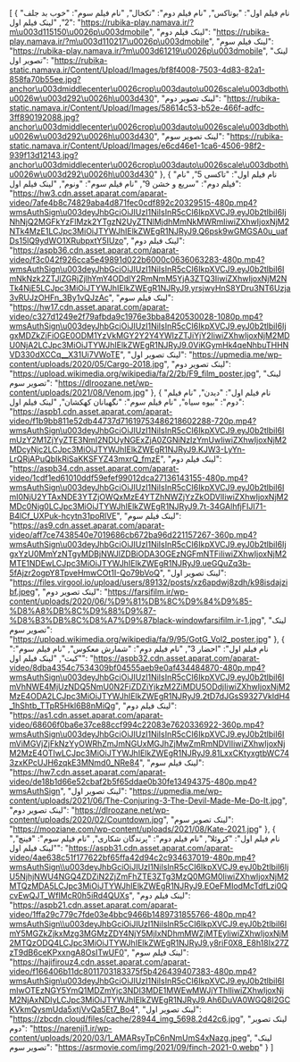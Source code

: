 [
  {
    "نام فیلم اول": "بوتاکس",
    "نام فیلم دوم": "تکخال",
    "نام فیلم سوم": "خوب بد جلف 2",
    "لینک فیلم اول": "https://rubika-play.namava.ir/?m\u003d115150\u0026p\u003dmobile",
    "لینک فیلم دوم": "https://rubika-play.namava.ir/?m\u003d110217\u0026p\u003dmobile",
    "لینک فیلم سوم": "https://rubika-play.namava.ir/?m\u003d61219\u0026p\u003dmobile",
    "لینک تصویر اول": "https://rubika-static.namava.ir/Content/Upload/Images/bf8f4008-7503-4d83-82a1-858fa70b55ee.jpg?anchor\u003dmiddlecenter\u0026crop\u003dauto\u0026scale\u003dboth\u0026w\u003d292\u0026h\u003d430",
    "لینک تصویر دوم": "https://rubika-static.namava.ir/Content/Upload/Images/58614c53-b52e-466f-adfc-3ff890192088.jpg?anchor\u003dmiddlecenter\u0026crop\u003dauto\u0026scale\u003dboth\u0026w\u003d292\u0026h\u003d430",
    "لینک تصویر سوم": "https://rubika-static.namava.ir/Content/Upload/Images/e6cd46e1-1ca6-4506-98f2-939f13d12143.jpg?anchor\u003dmiddlecenter\u0026crop\u003dauto\u0026scale\u003dboth\u0026w\u003d292\u0026h\u003d430"
  },
  {
    "نام فیلم اول": "تاکسی 5",
    "نام فیلم دوم": "سریع و خشن 9",
    "نام فیلم سوم": "ونوم",
    "لینک فیلم اول": "https://hw3.cdn.asset.aparat.com/aparat-video/7afe4b8c74829aba4d871fec0cdf892c20329515-480p.mp4?wmsAuthSign\u003deyJhbGciOiJIUzI1NiIsInR5cCI6IkpXVCJ9.eyJ0b2tlbiI6IjNhNjQ2MGFkYzFlMzk2YTgzN2UyZTNlMjdhMmNkMWRmIiwiZXhwIjoxNjM2NTk4MzE1LCJpc3MiOiJTYWJhIElkZWEgR1NJRyJ9.Q6psk9wGMGSA0u_uafDs15lQ9ydWO1XRubpxtY5IUzo",
    "لینک فیلم دوم": "https://aspb36.cdn.asset.aparat.com/aparat-video/f3c042f926cca5e49891d022b6000c0636063283-480p.mp4?wmsAuthSign\u003deyJhbGciOiJIUzI1NiIsInR5cCI6IkpXVCJ9.eyJ0b2tlbiI6ImNkNzk2ZTJlZGRjZjlhYmY4ODdlY2RmNmM5YjA3ZTQ3IiwiZXhwIjoxNjM2NTk4NjE5LCJpc3MiOiJTYWJhIElkZWEgR1NJRyJ9.yrsjwyHnS8YDru3NT6Uzja3vRUJzOHFn_3By1vQJzAc",
    "لینک فیلم سوم": "https://hw17.cdn.asset.aparat.com/aparat-video/c327d1249e2f79afbda9c1976e3bba8420530028-1080p.mp4?wmsAuthSign\u003deyJhbGciOiJIUzI1NiIsInR5cCI6IkpXVCJ9.eyJ0b2tlbiI6IjgxMDZkZjFiOGE0ODM1YzVkMGY2Y2Y4YWIzZTJiYjY2IiwiZXhwIjoxNjM2MDU0NjA2LCJpc3MiOiJTYWJhIElkZWEgR1NJRyJ9.0ViKGymHk4qeNhbuTHHNVD330dXCCq__X31Ui7VWoTE",
    "لینک تصویر اول": "https://upmedia.me/wp-content/uploads/2020/05/Cargo-2018.jpg",
    "لینک تصویر دوم": "https://upload.wikimedia.org/wikipedia/fa/2/2b/F9_film_poster.jpg",
    "لینک تصویر سوم": "https://dlroozane.net/wp-content/uploads/2021/08/Venom.jpg"
  },
  {
    "نام فیلم اول": "دیدن",
    "نام فیلم دوم": "بیوه سیاه",
    "نام فیلم سوم": "نگهبانان کهکشان",
    "لینک فیلم اول": "https://aspb1.cdn.asset.aparat.com/aparat-video/f1b9bb811e52db44737d71619753486218602288-720p.mp4?wmsAuthSign\u003deyJhbGciOiJIUzI1NiIsInR5cCI6IkpXVCJ9.eyJ0b2tlbiI6ImUzY2M1ZjYyZTE3NmI2NDUyNGExZjA0ZGNiNzIzYmUwIiwiZXhwIjoxNjM2MDcyNjc2LCJpc3MiOiJTYWJhIElkZWEgR1NJRyJ9.KJW3-LyYn-LrQRjAPuQbIkRiSaKKSFYZ43mxrQ_fmzE",
    "لینک فیلم دوم": "https://aspb34.cdn.asset.aparat.com/aparat-video/1cdf1ed61010ddf59efef99012dca27136143155-480p.mp4?wmsAuthSign\u003deyJhbGciOiJIUzI1NiIsInR5cCI6IkpXVCJ9.eyJ0b2tlbiI6ImI0NjU2YTAxNDE3YTZjOWQxMzE4YTZhNWZjYzZkODVlIiwiZXhwIjoxNjM2MDc0Njg0LCJpc3MiOiJTYWJhIElkZWEgR1NJRyJ9.7t-34GAlhfjFIJI71-B4lCf_UXPuk-hcytn31poRlVE",
    "لینک فیلم سوم": "https://as9.cdn.asset.aparat.com/aparat-video/aff7ce7438540e7019686cb672ba96d221157267-360p.mp4?wmsAuthSign\u003deyJhbGciOiJIUzI1NiIsInR5cCI6IkpXVCJ9.eyJ0b2tlbiI6IjgxYzU0MmYzNTgyMDBjNWJlZDBiODA3OGEzNGFmNTFiIiwiZXhwIjoxNjM2MTE1NDEwLCJpc3MiOiJTYWJhIElkZWEgR1NJRyJ9.ueGQuZq3b-5fAjzr2ogpY8TpveHmwCOt1I-Qo79bVoQ",
    "لینک تصویر اول": "https://files.virgool.io/upload/users/89132/posts/xz6apdwj8zdh/k98isdajzibf.jpeg",
    "لینک تصویر دوم": "https://farsifilm.ir/wp-content/uploads/2020/06/%D9%81%DB%8C%D9%84%D9%85-%D8%A8%DB%8C%D9%88%D9%87-%D8%B3%DB%8C%D8%A7%D9%87black-windowfarsifilm.ir-1.jpg",
    "لینک تصویر سوم": "https://upload.wikimedia.org/wikipedia/fa/9/95/GotG_Vol2_poster.jpg"
  },
  {
    "نام فیلم اول": "احضار 3",
    "نام فیلم دوم": "شمارش معکوس",
    "نام فیلم سوم": "کیت",
    "لینک فیلم اول": "https://aspb32.cdn.asset.aparat.com/aparat-video/8dba4354c7534309bf04555aeb9e0af434484870-480p.mp4?wmsAuthSign\u003deyJhbGciOiJIUzI1NiIsInR5cCI6IkpXVCJ9.eyJ0b2tlbiI6ImVhNWE4MjUzNDQ5NmU0N2FiZDZiYjkzM2ZiMDU5ODdjIiwiZXhwIjoxNjM2MzE4ODA2LCJpc3MiOiJTYWJhIElkZWEgR1NJRyJ9.2tD7dJGsS9327VkIdH4_1hShtb_TTpR5Hkl6B8nMiQg",
    "لینک فیلم دوم": "https://as1.cdn.asset.aparat.com/aparat-video/68606f0ba6e37ce88ccf994c22083e7620336922-360p.mp4?wmsAuthSign\u003deyJhbGciOiJIUzI1NiIsInR5cCI6IkpXVCJ9.eyJ0b2tlbiI6ImViMGVjZjFkNzYyOWRhZmJmNGUxMGJhZjMwZmRmNDVlIiwiZXhwIjoxNjM2MzE4OTIwLCJpc3MiOiJTYWJhIElkZWEgR1NJRyJ9.81LxxCKtyxgtbWC743zxKPcUJH6zqkE3MNmd0_NRe84",
    "لینک فیلم سوم": "https://hw7.cdn.asset.aparat.com/aparat-video/de18b1d66e52cbaf2b5f65ddae0b30fe13494375-480p.mp4?wmsAuthSign",
    "لینک تصویر اول": "https://upmedia.me/wp-content/uploads/2021/06/The-Conjuring-3-The-Devil-Made-Me-Do-It.jpg",
    "لینک تصویر دوم": "https://dlroozane.net/wp-content/uploads/2020/02/Countdown.jpg",
    "لینک تصویر سوم": "https://mooziane.com/wp-content/uploads/2021/08/Kate-2021.jpg"
  },
  {
    "نام فیلم اول": "کروئلا",
    "نام فیلم دوم": "پرندگان شکاری",
    "نام فیلم سوم": "فینچ",
    "لینک فیلم اول": "https://aspb31.cdn.asset.aparat.com/aparat-video/4ae638c51f177622bf65ffa42d94c2c934637019-480p.mp4?wmsAuthSign\\u003deyJhbGciOiJIUzI1NiIsInR5cCI6IkpXVCJ9.eyJ0b2tlbiI6IjU5NjhjNWU4NGQ4ZDZiN2ZjZmFhZTE3ZTg3MzQ0MGM0IiwiZXhwIjoxNjM2MTQzMDA5LCJpc3MiOiJTYWJhIElkZWEgR1NJRyJ9.EOeFMIodMcTdfLzi0QcvEwQJT_WfIMcR0h5iRd4QUXs",
    "لینک فیلم دوم": "https://aspb21.cdn.asset.aparat.com/aparat-video/1ffa29c779c7fde03e4bbc9466b1489731855766-480p.mp4?wmsAuthSign\\u003deyJhbGciOiJIUzI1NiIsInR5cCI6IkpXVCJ9.eyJ0b2tlbiI6ImY5MGZkZjkxMzg3MGMzZDY4NjY5MjIxNDhmMWZjMTEyIiwiZXhwIjoxNjM2MTQzODQ4LCJpc3MiOiJTYWJhIElkZWEgR1NJRyJ9.y8riF0X8_E8h18Ix27ZzT9dB6ceKPxxngA8OsITwUF0",
    "لینک فیلم سوم": "https://hajifirouz4.cdn.asset.aparat.com/aparat-video/f166406b11dc8011703183375f5b426439407383-480p.mp4?wmsAuthSign\u003deyJhbGciOiJIUzI1NiIsInR5cCI6IkpXVCJ9.eyJ0b2tlbiI6ImIwOTEzNGY5YmQ1MDZmYjc3NDI3MDE1MWEwMWJjYThlIiwiZXhwIjoxNjM2NjAxNDIyLCJpc3MiOiJTYWJhIElkZWEgR1NJRyJ9.Ah6DuVA0WGQ8I2GCKVkmQysmUda5xtjVvQa5Et7_Bo4",
    "لینک تصویر اول": "https://zbcdn.cloud/files/cache/28944_img_5698.2d42c6.jpg",
    "لینک تصویر دوم": "https://narenji1.ir/wp-content/uploads/2020/03/1_AMARsyTpC6nNmUmS4xNazg.jpeg",
    "لینک تصویر سوم": "https://asrmovie.com/img/2021/09/finch-2021-0.webp"
  }
]
